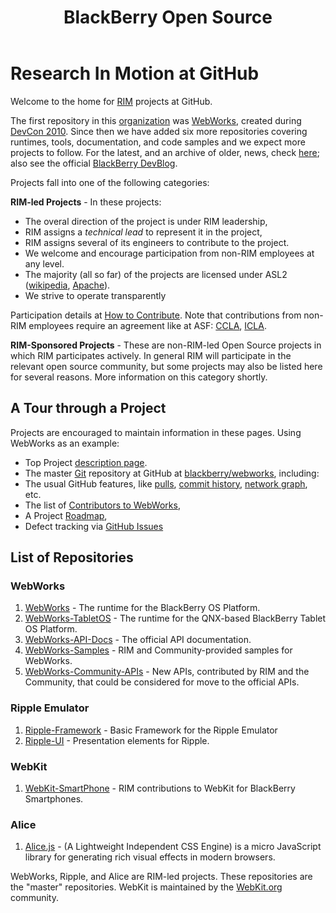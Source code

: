﻿---
title: BlackBerry Open Source
layout: default
---
# Research In Motion at GitHub

Welcome to the home for [RIM](http://rim.com) projects at GitHub.

The first repository in this [organization](https://github.com/blog/674-introducing-organizations) was [WebWorks](https://github.com/blackberry/WebWorks/commit/1a7373cb155756fb6be7ccce893d6d790ec10abf), created during [DevCon 2010](http://devblog.blackberry.com/2010/09/blackberry-webworks-and-the-open-source-community/).  Since then we have added six more repositories covering runtimes, tools, documentation, and code samples and we expect more projects to follow.
For the latest, and an archive of older, news, check [here](news); also see the official [BlackBerry DevBlog](http://devblog.blackberry.com/).

Projects fall into one of the following categories:

**RIM-led Projects** - In these projects:

* The overal direction of the project is under RIM leadership,
* RIM assigns a _technical lead_ to represent it in the project,
* RIM assigns several of its engineers to contribute to the project.
* We welcome and encourage participation from non-RIM employees at any level.
* The majority (all so far) of the projects are licensed under ASL2 ([wikipedia](http://en.wikipedia.org/wiki/Apache_Software_License), [Apache](http://www.apache.org/licenses/)).
* We strive to operate transparently

Participation details at [How to Contribute](howToContribute.html).  Note that contributions from non-RIM employees require an agreement like at ASF: [CCLA](http://www.blackberry.com/legal/pdfs/webworks/Research_In_Motion_Limited_CCLA_021811_cl.pdf), [ICLA](http://www.blackberry.com/legal/pdfs/webworks/Research_In_Motion_Limited_ICLA_021811_cl.pdf).

**RIM-Sponsored Projects** - These are non-RIM-led Open Source projects in which RIM participates actively.  In general RIM will participate in the relevant open source community, but some projects may also be listed here for several reasons.  More information on this category shortly.

## A Tour through a Project

Projects are encouraged to maintain information in these pages.  Using WebWorks as an example:

* Top Project [description page](webworks/index.html).
* The master [Git](http://en.wikipedia.org/wiki/Git_%28software%29) repository at GitHub at [blackberry/webworks](http://github.com/blackberry/WebWorks), including:
* The usual GitHub features, like [pulls](https://github.com/blackberry/WebWorks/pulls), [commit history](https://github.com/blackberry/WebWorks/commits/master), [network graph](https://github.com/blackberry/WebWorks/network), etc.
* The list of [Contributors to WebWorks](https://github.com/blackberry/WebWorks/contributors),
* A Project [Roadmap](https://github.com/blackberry/WebWorks/issues/milestones),
* Defect tracking via [GitHub Issues](https://github.com/blackberry/WebWorks/issues)

## List of Repositories

### WebWorks
1. [WebWorks](http://github.com/blackberry/WebWorks) - The runtime for the BlackBerry OS Platform.
1. [WebWorks-TabletOS](http://github.com/blackberry/WebWorks-TabletOS) - The runtime for the QNX-based BlackBerry Tablet OS Platform.
1. [WebWorks-API-Docs](https://github.com/blackberry/WebWorks-API-Docs) - The official API documentation.
1. [WebWorks-Samples](https://github.com/blackberry/WebWorks-Samples) - RIM and Community-provided samples for WebWorks.
1. [WebWorks-Community-APIs](http://github.com/blackberry/WebWorks-Community-APIs) - New APIs, contributed by RIM and the Community, that could be considered for move to the official APIs.

### Ripple Emulator
1. [Ripple-Framework](https://github.com/blackberry/Ripple-Framework) - Basic Framework for the Ripple Emulator
1. [Ripple-UI](https://github.com/blackberry/Ripple-UI) - Presentation elements for Ripple.
### WebKit
1. [WebKit-SmartPhone](https://github.com/blackberry/WebKit-Smartphone) - RIM contributions to WebKit for BlackBerry Smartphones.

### Alice
1. [Alice.js](https://github.com/blackberry/Alice) - (A Lightweight Independent CSS Engine) is a micro JavaScript library for generating rich visual effects in modern browsers.

WebWorks, Ripple, and Alice are RIM-led projects.  These repositories are the "master" repositories.
WebKit is maintained by the [WebKit.org](http://webkit.org) community.

